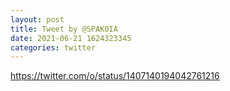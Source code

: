 ```yaml
--- 
layout: post 
title: Tweet by @SPAK0IA 
date: 2021-06-21 1624323345 
categories: twitter 
--- 
```

https://twitter.com/o/status/1407140194042761216